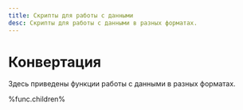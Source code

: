 ```yaml
---
title: Скрипты для работы с данными
desc: Скрипты для работы с данными в разных форматах.
---
```

# Конвертация

Здесь приведены функции работы с данными в разных форматах.

%func.children%
